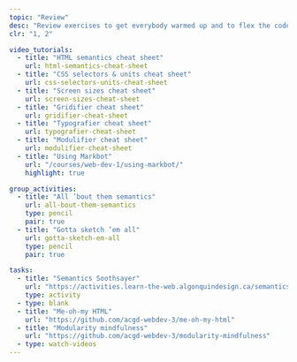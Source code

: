 ```yaml
---
topic: "Review"
desc: "Review exercises to get everybody warmed up and to flex the code muscles."
clr: "1, 2"

video_tutorials:
  - title: "HTML semantics cheat sheet"
    url: html-semantics-cheat-sheet
  - title: "CSS selectors & units cheat sheet"
    url: css-selectors-units-cheat-sheet
  - title: "Screen sizes cheat sheet"
    url: screen-sizes-cheat-sheet
  - title: "Gridifier cheat sheet"
    url: gridifier-cheat-sheet
  - title: "Typografier cheat sheet"
    url: typografier-cheat-sheet
  - title: "Modulifier cheat sheet"
    url: modulifier-cheat-sheet
  - title: "Using Markbot"
    url: "/courses/web-dev-1/using-markbot/"
    highlight: true

group_activities:
  - title: "All ’bout them semantics"
    url: all-bout-them-semantics
    type: pencil
    pair: true
  - title: "Gotta sketch ’em all"
    url: gotta-sketch-em-all
    type: pencil
    pair: true

tasks:
  - title: "Semantics Soothsayer"
    url: "https://activities.learn-the-web.algonquindesign.ca/semantics-soothsayer/"
    type: activity
  - type: blank
  - title: "Me-oh-my HTML"
    url: "https://github.com/acgd-webdev-3/me-oh-my-html"
  - title: "Modularity mindfulness"
    url: "https://github.com/acgd-webdev-3/modularity-mindfulness"
  - type: watch-videos
---
```

